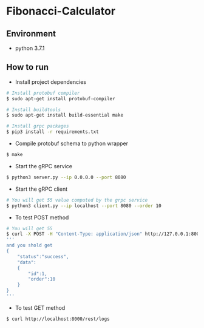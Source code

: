 # Fibonacci-Calculator

## Environment
- python 3.7.1
## How to run
- Install project dependencies
```bash
# Install protobuf compiler
$ sudo apt-get install protobuf-compiler

# Install buildtools
$ sudo apt-get install build-essential make

# Install grpc packages
$ pip3 install -r requirements.txt
```
- Compile protobuf schema to python wrapper
```bash
$ make
```
- Start the gRPC service
```bash
$ python3 server.py --ip 0.0.0.0 --port 8080
```
- Start the gRPC client
```bash
# You will get 55 value computed by the grpc service
$ python3 client.py --ip localhost --port 8080 --order 10
```

- To test POST method
```bash
# You will get 55
$ curl -X POST -H "Content-Type: application/json" http://127.0.0.1:8000/rest/fibonacci/ -d "{\"order\":\"10\"}"
'''
and you shold get
{
    "status":"success",
    "data":
    {
        "id":1,
        "order":10
    }
}
'''
```
- To test GET method
```bash
$ curl http://localhost:8000/rest/logs
```
